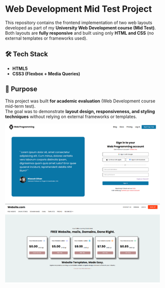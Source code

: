 # Web Development Mid Test Project

This repository contains the frontend implementation of two web layouts developed as part of my **University Web Development course (Mid Test)**.  
Both layouts are **fully responsive** and built using only **HTML and CSS** (no external templates or frameworks used).

## 🛠️ Tech Stack
- **HTML5**  
- **CSS3 (Flexbox + Media Queries)**  

## 🎯 Purpose
This project was built **for academic evaluation** (Web Development course mid-term test).  
The goal was to demonstrate **layout design, responsiveness, and styling techniques** without relying on external frameworks or templates.

![](/web_mid_resource/index1.png)
![](/web_mid_resource/index2.png)